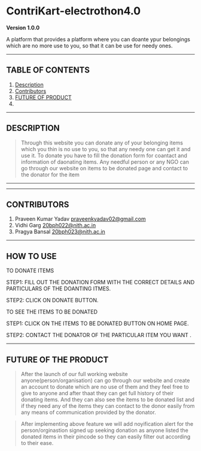 # ContriKart-electrothon4.0

**Version 1.0.0**

A platform that provides a platform where you can doante ypur belongings which are no more use to you, so that it can be use for needy ones.
 
---

## TABLE OF CONTENTS

1. [Description](#description)
2. [Contributors](#contributors)
3. [FUTURE OF PRODUCT](#future)
4. 

---
<a name="description"></a>
## DESCRIPTION

 >Through this website you can donate any of your belonging items which you thin is no use to you, so that any needy one can get it and use it.
 > To donate you have to fill the donation form for coantact and information of daonating items. 
 > Any needful person or any NGO can go through our website on items to be donated page and contact to the donator for the item

---
<a name="demo-link"></a>

---
<a name="contributors"></a>
## CONTRIBUTORS

1. Praveen Kumar Yadav praveenkyadav02@gmail.com
2. Vidhi Garg 20bph022@nith.ac.in
3. Pragya Bansal 20bph023@nith.ac.in


---
<a name="how-to-use"></a>
## HOW TO USE
TO DONATE ITEMS

STEP1: FILL OUT THE DONATION FORM WITH THE CORRECT DETAILS AND PARTICULARS OF THE DOANTING ITMES.

STEP2: CLICK ON DONATE BUTTON.


TO SEE THE ITEMS TO BE DONATED


STEP1: CLICK ON THE ITEMS TO BE DONATED BUTTON ON HOME PAGE.

STEP2: CONTACT THE DONATOR OF THE PARTICULAR ITEM YOU WANT .

---
<a name="future"></a>
## FUTURE OF THE PRODUCT

>After the launch of our full working website anyone(person/organisation) can go through our website and create an account to donate which are no use of them and they feel free   to give to anyone and after thaat they can get full history of their donating items. And they can also see the items to be donated list and if they need any of the items they   can contact to the donor easily from any means of communication provided by the donator.

>After implementing above feature we will add noyification alert for the person/orginastion signed up seeking donation as anyone listed the donated items in their pincode so   they can easily filter out according to their ease.  



